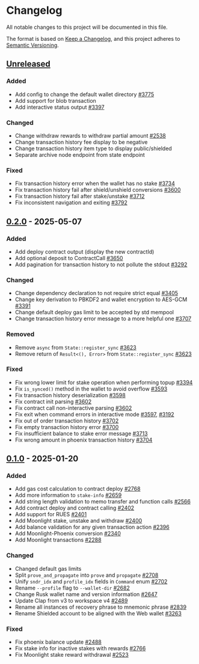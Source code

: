 # Changelog

All notable changes to this project will be documented in this file.

The format is based on [Keep a Changelog](https://keepachangelog.com/en/1.0.0/),
and this project adheres to [Semantic Versioning](https://semver.org/spec/v2.0.0.html).

## [Unreleased]

### Added

- Add config to change the default wallet directory [#3775]
- Add support for blob transaction
- Add interactive status output [#3397]

### Changed

- Change withdraw rewards to withdraw partial amount [#2538]
- Change transaction history fee display to be negative
- Change transaction history item type to display public/shielded
- Separate archive node endpoint from state endpoint

### Fixed

- Fix transaction history error when the wallet has no stake [#3734]
- Fix transaction history fail after shield/unshield conversions [#3600]
- Fix transaction history fail after stake/unstake [#3712]
- Fix inconsistent navigation and exiting [#3792]

## [0.2.0] - 2025-05-07

### Added

- Add deploy contract output (display the new contractId)
- Add optional deposit to ContractCall [#3650]
- Add pagination for transaction history to not pollute the stdout [#3292]

### Changed

- Change dependency declaration to not require strict equal [#3405]
- Change key derivation to PBKDF2 and wallet encryption to AES-GCM [#3391]
- Change default deploy gas limit to be accepted by std mempool
- Change transaction history error message to a more helpful one [#3707]

### Removed

- Remove `async` from `State::register_sync` [#3623]
- Remove return of `Result<(), Error>` from `State::register_sync` [#3623]

### Fixed

- Fix wrong lower limit for stake operation when performing topup [#3394]
- Fix `is_synced()` method in the wallet to avoid overflow [#3593]
- Fix transaction history deserialization [#3598]
- Fix contract init parsing [#3602]
- Fix contract call non-interactive parsing [#3602]
- Fix exit when command errors in interactive mode [#3597], [#3192]
- Fix out of order transaction history [#3702]
- Fix empty transaction history error [#3700]
- Fix insufficient balance to stake error message [#3713]
- Fix wrong amount in phoenix transaction history [#3704]

## [0.1.0] - 2025-01-20

### Added

- Add gas cost calculation to contract deploy [#2768]
- Add more information to `stake-info` [#2659]
- Add string length validation to memo transfer and function calls [#2566]
- Add contract deploy and contract calling [#2402]
- Add support for RUES [#2401]
- Add Moonlight stake, unstake and withdraw [#2400]
- Add balance validation for any given transaction action [#2396]
- Add Moonlight-Phoenix conversion [#2340]
- Add Moonlight transactions [#2288]

### Changed

- Changed default gas limits
- Split `prove_and_propagate` into `prove` and `propagate` [#2708]
- Unify `sndr_idx` and `profile_idx` fields in `Command` enum [#2702]
- Rename `--profile` flag to `--wallet-dir` [#2682]
- Change Rusk wallet name and version information [#2647]
- Update Clap from v3 to workspace v4 [#2489]
- Rename all instances of recovery phrase to mnemonic phrase [#2839]
- Rename Shielded account to be aligned with the Web wallet [#3263]

### Fixed

- Fix phoenix balance update [#2488]
- Fix stake info for inactive stakes with rewards [#2766]
- Fix Moonlight stake reward withdrawal [#2523]


<!-- Issues -->
[#3792]: https://github.com/dusk-network/rusk/issues/3792
[#3775]: https://github.com/dusk-network/rusk/issues/3775
[#3734]: https://github.com/dusk-network/rusk/issues/3734
[#3713]: https://github.com/dusk-network/rusk/issues/3713
[#3712]: https://github.com/dusk-network/rusk/issues/3712
[#3707]: https://github.com/dusk-network/rusk/issues/3707
[#3704]: https://github.com/dusk-network/rusk/issues/3704
[#3702]: https://github.com/dusk-network/rusk/issues/3702
[#3700]: https://github.com/dusk-network/rusk/issues/3700
[#3650]: https://github.com/dusk-network/rusk/issues/3650
[#3623]: https://github.com/dusk-network/rusk/issues/3623
[#3602]: https://github.com/dusk-network/rusk/issues/3602
[#3600]: https://github.com/dusk-network/rusk/issues/3600
[#3598]: https://github.com/dusk-network/rusk/issues/3598
[#3597]: https://github.com/dusk-network/rusk/issues/3597
[#3593]: https://github.com/dusk-network/rusk/issues/3593
[#3405]: https://github.com/dusk-network/rusk/issues/3405
[#3397]: https://github.com/dusk-network/rusk/issues/3397
[#3394]: https://github.com/dusk-network/rusk/issues/3394
[#3391]: https://github.com/dusk-network/rusk/issues/3391
[#3292]: https://github.com/dusk-network/rusk/issues/3292
[#3263]: https://github.com/dusk-network/rusk/issues/3263
[#3192]: https://github.com/dusk-network/rusk/issues/3192
[#2839]: https://github.com/dusk-network/rusk/issues/2839
[#2768]: https://github.com/dusk-network/rusk/issues/2768
[#2766]: https://github.com/dusk-network/rusk/issues/2766
[#2708]: https://github.com/dusk-network/rusk/issues/2708
[#2702]: https://github.com/dusk-network/rusk/issues/2702
[#2682]: https://github.com/dusk-network/rusk/issues/2682
[#2659]: https://github.com/dusk-network/rusk/issues/2659
[#2647]: https://github.com/dusk-network/rusk/issues/2647
[#2566]: https://github.com/dusk-network/rusk/issues/2566
[#2538]: https://github.com/dusk-network/rusk/issues/2538
[#2523]: https://github.com/dusk-network/rusk/issues/2523
[#2489]: https://github.com/dusk-network/rusk/issues/2489
[#2488]: https://github.com/dusk-network/rusk/issues/2488
[#2402]: https://github.com/dusk-network/rusk/issues/2402
[#2401]: https://github.com/dusk-network/rusk/issues/2401
[#2400]: https://github.com/dusk-network/rusk/issues/2400
[#2396]: https://github.com/dusk-network/rusk/issues/2396
[#2340]: https://github.com/dusk-network/rusk/issues/2340
[#2288]: https://github.com/dusk-network/rusk/issues/2288

<!-- Releases -->
[Unreleased]: https://github.com/dusk-network/rusk/compare/rusk-wallet-0.2.0...HEAD
[0.2.0]: https://github.com/dusk-network/rusk/compare/rusk-wallet-0.1.0...rusk-wallet-0.2.0
[0.1.0]: https://github.com/dusk-network/rusk/tree/rusk-wallet-0.1.0

